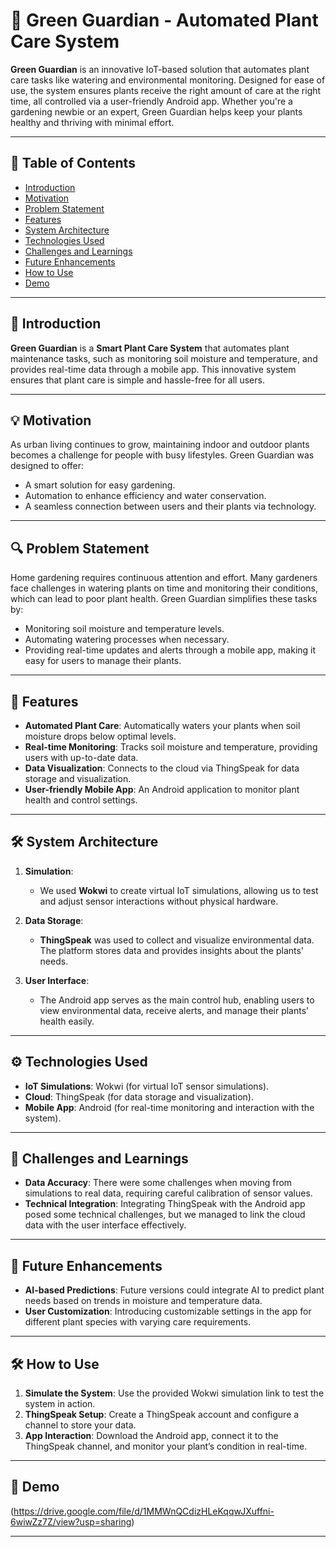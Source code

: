 # 🌱 Green Guardian - Automated Plant Care System

**Green Guardian** is an innovative IoT-based solution that automates plant care tasks like watering and environmental monitoring. Designed for ease of use, the system ensures plants receive the right amount of care at the right time, all controlled via a user-friendly Android app. Whether you're a gardening newbie or an expert, Green Guardian helps keep your plants healthy and thriving with minimal effort.

---

## 📜 Table of Contents
- [Introduction](#introduction)
- [Motivation](#motivation)
- [Problem Statement](#problem-statement)
- [Features](#features)
- [System Architecture](#system-architecture)
- [Technologies Used](#technologies-used)
- [Challenges and Learnings](#challenges-and-learnings)
- [Future Enhancements](#future-enhancements)
- [How to Use](#how-to-use)
- [Demo](#demo)

---

## 🌟 Introduction

**Green Guardian** is a **Smart Plant Care System** that automates plant maintenance tasks, such as monitoring soil moisture and temperature, and provides real-time data through a mobile app. This innovative system ensures that plant care is simple and hassle-free for all users.

---

## 💡 Motivation

As urban living continues to grow, maintaining indoor and outdoor plants becomes a challenge for people with busy lifestyles. Green Guardian was designed to offer:
- A smart solution for easy gardening.
- Automation to enhance efficiency and water conservation.
- A seamless connection between users and their plants via technology.

---

## 🔍 Problem Statement

Home gardening requires continuous attention and effort. Many gardeners face challenges in watering plants on time and monitoring their conditions, which can lead to poor plant health. Green Guardian simplifies these tasks by:
- Monitoring soil moisture and temperature levels.
- Automating watering processes when necessary.
- Providing real-time updates and alerts through a mobile app, making it easy for users to manage their plants.

---

## 🚀 Features

- **Automated Plant Care**: Automatically waters your plants when soil moisture drops below optimal levels.
- **Real-time Monitoring**: Tracks soil moisture and temperature, providing users with up-to-date data.
- **Data Visualization**: Connects to the cloud via ThingSpeak for data storage and visualization.
- **User-friendly Mobile App**: An Android application to monitor plant health and control settings.

---

## 🛠 System Architecture

1. **Simulation**:
   - We used **Wokwi** to create virtual IoT simulations, allowing us to test and adjust sensor interactions without physical hardware.

2. **Data Storage**:
   - **ThingSpeak** was used to collect and visualize environmental data. The platform stores data and provides insights about the plants' needs.

3. **User Interface**:
   - The Android app serves as the main control hub, enabling users to view environmental data, receive alerts, and manage their plants' health easily.

---

## ⚙️ Technologies Used

- **IoT Simulations**: Wokwi (for virtual IoT sensor simulations).
- **Cloud**: ThingSpeak (for data storage and visualization).
- **Mobile App**: Android (for real-time monitoring and interaction with the system).

---

## 🧠 Challenges and Learnings

- **Data Accuracy**: There were some challenges when moving from simulations to real data, requiring careful calibration of sensor values.
- **Technical Integration**: Integrating ThingSpeak with the Android app posed some technical challenges, but we managed to link the cloud data with the user interface effectively.

---

## 🌱 Future Enhancements

- **AI-based Predictions**: Future versions could integrate AI to predict plant needs based on trends in moisture and temperature data.
- **User Customization**: Introducing customizable settings in the app for different plant species with varying care requirements.

---

## 🛠 How to Use

1. **Simulate the System**: Use the provided Wokwi simulation link to test the system in action.
2. **ThingSpeak Setup**: Create a ThingSpeak account and configure a channel to store your data.
3. **App Interaction**: Download the Android app, connect it to the ThingSpeak channel, and monitor your plant’s condition in real-time.

---

## 🎥 Demo

(https://drive.google.com/file/d/1MMWnQCdizHLeKqqwJXuffni-6wiwZz7Z/view?usp=sharing)

---
